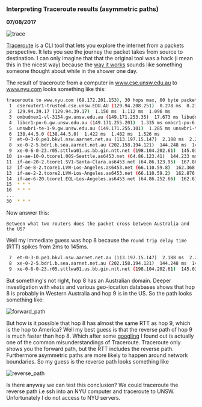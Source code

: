 ### Interpreting Traceroute results (asymmetric paths)

__07/08/2017__

![trace](assets/trace.png)

[Traceroute](https://en.wikipedia.org/wiki/Traceroute) is a CLI tool that lets
you explore the internet from a packets perspective. It lets you see the journey the packet takes from source
to destination. I can only imagine that
that the original tool was a hack (i mean this in the nicest way)
because the [way it works](https://en.wikipedia.org/wiki/Traceroute#Implementation)
sounds like something someone thought about while in the shower one day.

The result of traceroute from a computer in www.cse.unsw.edu.au to www.nyu.com
looks something like this:

``` bash
traceroute to www.nyu.com (69.172.201.153), 30 hops max, 60 byte packets
 1  cserouter1-trusted.cse.unsw.EDU.AU (129.94.208.251)  0.278 ms  0.238 ms  0.218 ms
 2  129.94.39.17 (129.94.39.17)  1.156 ms  1.112 ms  1.096 ms
 3  ombudnex1-vl-3154.gw.unsw.edu.au (149.171.253.35)  17.673 ms libudnex1-vl-3154.gw.unsw.edu.au (149.171.253.34)  1.523 ms ombudnex1-vl-3154.gw.unsw.edu.au (149.171.253.35)  17.673 ms
 4  libcr1-po-6.gw.unsw.edu.au (149.171.255.201)  1.335 ms ombcr1-po-6.gw.unsw.edu.au (149.171.255.169)  1.292 ms  1.308 ms
 5  unswbr1-te-1-9.gw.unsw.edu.au (149.171.255.101)  1.285 ms unswbr1-te-2-13.gw.unsw.edu.au (149.171.255.105)  1.320 ms unswbr1-te-1-9.gw.unsw.edu.au (149.171.255.101)  1.388 ms
 6  138.44.5.0 (138.44.5.0)  1.422 ms  1.482 ms  1.526 ms
 7  et-0-3-0.pe1.bkvl.nsw.aarnet.net.au (113.197.15.147)  2.188 ms  2.284 ms  2.247 ms
 8  xe-0-2-5.bdr1.b.sea.aarnet.net.au (202.158.194.121)  144.248 ms  144.169 ms  144.145 ms
 9  xe-0-6-0-23.r05.sttlwa01.us.bb.gin.ntt.net (198.104.202.61)  145.031 ms  144.646 ms  144.813 ms
10  ix-ae-10-0.tcore1.00S-Seattle.as6453.net (64.86.123.41)  144.233 ms  144.205 ms  144.196 ms
11  if-ae-20-2.tcore1.SV1-Santa-Clara.as6453.net (64.86.123.95)  167.808 ms  167.818 ms  162.056 ms
12  if-ae-8-2.tcore1.LVW-Los-Angeles.as6453.net (66.110.59.8)  162.368 ms  161.793 ms  162.127 ms
13  if-ae-2-2.tcore2.LVW-Los-Angeles.as6453.net (66.110.59.2)  162.876 ms  162.852 ms  162.157 ms
14  if-ae-6-20.tcore1.EQL-Los-Angeles.as6453.net (64.86.252.66)  162.672 ms  162.650 ms  162.642 ms
15  * * *
16  * * *
...
30  * * *
```

Now answer this:

`Between what two routers does the packet cross between Australia and the US?`

Well my immediate guess was hop 8 because the `round trip delay time` (RTT) spikes from 2ms to 145ms.

```bash
 7  et-0-3-0.pe1.bkvl.nsw.aarnet.net.au (113.197.15.147)  2.188 ms  2.284 ms  2.247 ms
 8  xe-0-2-5.bdr1.b.sea.aarnet.net.au (202.158.194.121)  144.248 ms  144.169 ms  144.145 ms
 9  xe-0-6-0-23.r05.sttlwa01.us.bb.gin.ntt.net (198.104.202.61)  145.031 ms  144.646 ms  144.813 ms
```

But something's not right, hop 8 has an Australian domain.
Deeper investigation with `whois` and various geo-location
databases shows that hop 8 is probably in Western Australia and hop 9 is in
the US. So the path looks something like:

![forward_path](assets/forward_path.png)

But how is it possible that hop 8 has almost the same RTT as hop 9,
which is the hop to America?
Well my best guess is that the reverse path of hop 9 is much faster than hop 8.
Which after some
[googling](https://www.google.com.au/search?q=asymmetric+traceroute&spell=1&sa=X&ved=0ahUKEwiA4ZG_n8TVAhWKULwKHZbyALAQvwUIJSgA&biw=2560&bih=1295)
I found out is actually one of the common misunderstandings of Traceroute.
Traceroute only shows you the forward path, but the RTT includes the
reverse path. Furthermore asymmetric paths are more likely to happen
around network boundaries. So my guess is the reverse path looks something
like

![reverse_path](assets/reverse_path.png)

Is there anyway we can test this conclusion? We could traceroute the reverse path
i.e ssh into an NYU computer and traceroute to UNSW.
Unfortunately I do not access to NYU servers.
